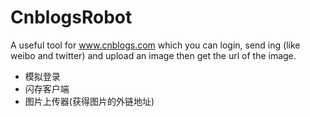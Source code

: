 CnblogsRobot
============

A useful tool for www.cnblogs.com which you can login, send ing (like weibo and twitter) and upload an image then get the url of the image.

* 模拟登录
* 闪存客户端
* 图片上传器(获得图片的外链地址)
